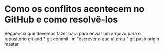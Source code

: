 # Como os conflitos acontecem no GitHub e como resolvê-los

Seguencia que devemos fazer para para enviar um arquivo para o repositório
git add *
git commit -m "escrever o que alterou "
git push origin master


